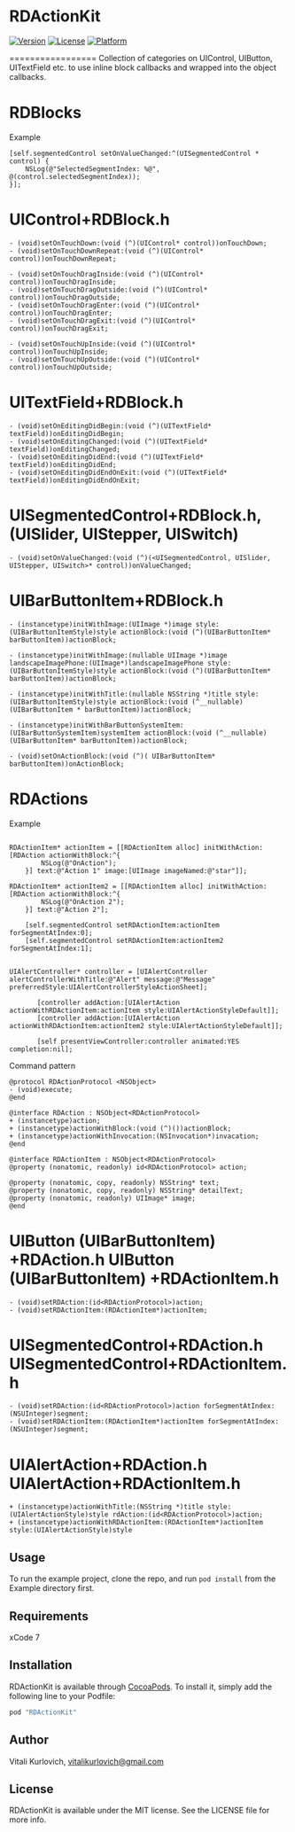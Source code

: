 # RDActionKit
[![Version](https://img.shields.io/cocoapods/v/RDActionKit.svg?style=flat)](http://cocoapods.org/pods/RDActionKit)
[![License](https://img.shields.io/cocoapods/l/RDActionKit.svg?style=flat)](http://cocoapods.org/pods/RDActionKit)
[![Platform](https://img.shields.io/cocoapods/p/RDActionKit.svg?style=flat)](http://cocoapods.org/pods/RDActionKit)

=================
Collection of categories on UIControl, UIButton, UITextField etc. to use inline block callbacks and wrapped into the object callbacks.

RDBlocks
=================
Example
```objc
[self.segmentedControl setOnValueChanged:^(UISegmentedControl *  control) {
    NSLog(@"SelectedSegmentIndex: %@", @(control.selectedSegmentIndex));
}];
```
UIControl+RDBlock.h
================
```objc
- (void)setOnTouchDown:(void (^)(UIControl* control))onTouchDown;
- (void)setOnTouchDownRepeat:(void (^)(UIControl* control))onTouchDownRepeat;

- (void)setOnTouchDragInside:(void (^)(UIControl* control))onTouchDragInside;
- (void)setOnTouchDragOutside:(void (^)(UIControl* control))onTouchDragOutside;
- (void)setOnTouchDragEnter:(void (^)(UIControl* control))onTouchDragEnter;
- (void)setOnTouchDragExit:(void (^)(UIControl* control))onTouchDragExit;

- (void)setOnTouchUpInside:(void (^)(UIControl*  control))onTouchUpInside;
- (void)setOnTouchUpOutside:(void (^)(UIControl*  control))onTouchUpOutside;
```

UITextField+RDBlock.h
================
```objc
- (void)setOnEditingDidBegin:(void (^)(UITextField*  textField))onEditingDidBegin;
- (void)setOnEditingChanged:(void (^)(UITextField*  textField))onEditingChanged;
- (void)setOnEditingDidEnd:(void (^)(UITextField*  textField))onEditingDidEnd;
- (void)setOnEditingDidEndOnExit:(void (^)(UITextField*  textField))onEditingDidEndOnExit;
```

UISegmentedControl+RDBlock.h, (UISlider, UIStepper, UISwitch)
================
```objc
- (void)setOnValueChanged:(void (^)(<UISegmentedControl, UISlider, UIStepper, UISwitch>* control))onValueChanged;
```

UIBarButtonItem+RDBlock.h
================
```objc
- (instancetype)initWithImage:(UIImage *)image style:(UIBarButtonItemStyle)style actionBlock:(void (^)(UIBarButtonItem* barButtonItem))actionBlock;

- (instancetype)initWithImage:(nullable UIImage *)image landscapeImagePhone:(UIImage*)landscapeImagePhone style:(UIBarButtonItemStyle)style actionBlock:(void (^)(UIBarButtonItem* barButtonItem))actionBlock;

- (instancetype)initWithTitle:(nullable NSString *)title style:(UIBarButtonItemStyle)style actionBlock:(void (^__nullable)(UIBarButtonItem * barButtonItem))actionBlock;

- (instancetype)initWithBarButtonSystemItem:(UIBarButtonSystemItem)systemItem actionBlock:(void (^__nullable)(UIBarButtonItem* barButtonItem))actionBlock;

- (void)setOnActionBlock:(void (^)( UIBarButtonItem* barButtonItem))onActionBlock;
```


RDActions
=================
Example
```objc

RDActionItem* actionItem = [[RDActionItem alloc] initWithAction:[RDAction actionWithBlock:^{
        NSLog(@"OnAction");
    }] text:@"Action 1" image:[UIImage imageNamed:@"star"]];

RDActionItem* actionItem2 = [[RDActionItem alloc] initWithAction:[RDAction actionWithBlock:^{
        NSLog(@"OnAction 2");
    }] text:@"Action 2"];

    [self.segmentedControl setRDActionItem:actionItem forSegmentAtIndex:0];
    [self.segmentedControl setRDActionItem:actionItem2 forSegmentAtIndex:1];


UIAlertController* controller = [UIAlertController alertControllerWithTitle:@"Alert" message:@"Message" preferredStyle:UIAlertControllerStyleActionSheet];

       [controller addAction:[UIAlertAction actionWithRDActionItem:actionItem style:UIAlertActionStyleDefault]];
       [controller addAction:[UIAlertAction actionWithRDActionItem:actionItem2 style:UIAlertActionStyleDefault]];

       [self presentViewController:controller animated:YES completion:nil];
```

Command pattern
```objc
@protocol RDActionProtocol <NSObject>
- (void)execute;
@end

@interface RDAction : NSObject<RDActionProtocol>
+ (instancetype)action;
+ (instancetype)actionWithBlock:(void (^)())actionBlock;
+ (instancetype)actionWithInvocation:(NSInvocation*)invacation;
@end

@interface RDActionItem : NSObject<RDActionProtocol>
@property (nonatomic, readonly) id<RDActionProtocol> action;

@property (nonatomic, copy, readonly) NSString* text;
@property (nonatomic, copy, readonly) NSString* detailText;
@property (nonatomic, readonly) UIImage* image;
@end
```

UIButton (UIBarButtonItem) +RDAction.h
UIButton (UIBarButtonItem) +RDActionItem.h
===========
```objc
- (void)setRDAction:(id<RDActionProtocol>)action;
- (void)setRDActionItem:(RDActionItem*)actionItem;
```

UISegmentedControl+RDAction.h
UISegmentedControl+RDActionItem.h
=======================
```objc
- (void)setRDAction:(id<RDActionProtocol>)action forSegmentAtIndex:(NSUInteger)segment;
- (void)setRDActionItem:(RDActionItem*)actionItem forSegmentAtIndex:(NSUInteger)segment;
```

UIAlertAction+RDAction.h
UIAlertAction+RDActionItem.h
=======================
```objc
+ (instancetype)actionWithTitle:(NSString *)title style:(UIAlertActionStyle)style rdAction:(id<RDActionProtocol>)action;
+ (instancetype)actionWithRDActionItem:(RDActionItem*)actionItem style:(UIAlertActionStyle)style
```


## Usage

To run the example project, clone the repo, and run `pod install` from the Example directory first.

## Requirements
xCode 7

## Installation

RDActionKit is available through [CocoaPods](http://cocoapods.org). To install
it, simply add the following line to your Podfile:

```ruby
pod "RDActionKit"
```

## Author

Vitali Kurlovich, vitalikurlovich@gmail.com

## License

RDActionKit is available under the MIT license. See the LICENSE file for more info.
